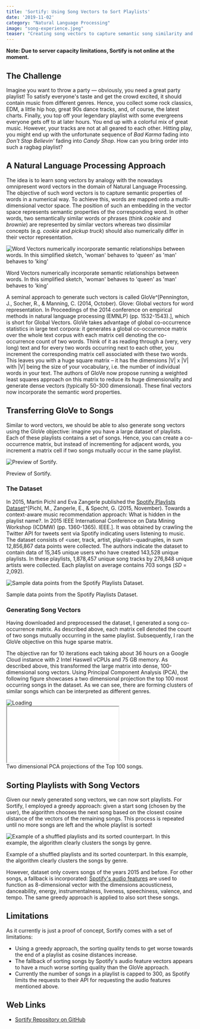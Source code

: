 ```yaml
---
title: 'Sortify: Using Song Vectors to Sort Playlists'
date: '2019-11-02'
category: "Natural Language Processing"
image: "song-experience.jpeg"
teaser: "Creating song vectors to capture semantic song similarity and sort playlists."
---
```


**Note: Due to server capacity limitations, Sortify is not online at the moment.**

## The Challenge
Imagine you want to throw a party — obviously, you need a great party playlist! To satisfy everyone's taste and get the 
crowd excited, it should contain music from different genres. Hence, you collect some rock classics, EDM, a little hip 
hop, great 90s dance tracks, and, of course, the latest charts. Finally, you top off your legendary playlist with some 
evergreens everyone gets off to at later hours. You end up with a colorful mix of great music. However, your tracks are 
not at all geared to each other. Hitting play, you might end up with the unfortunate sequence of *Bad Karma* fading into 
*Don't Stop Believin'* fading into *Candy Shop*. How can you bring order into such a ragbag playlist?

## A Natural Language Processing Approach

The idea is to learn song vectors by analogy with the nowadays omnipresent word vectors in the domain of Natural Language 
Processing. The objective of such word vectors is to capture semantic properties of words in a numerical way. To achieve 
this, words are mapped onto a multi-dimensional vector space. The position of such an embedding in the vector space 
represents semantic properties of the corresponding word. In other words, two semantically similar words or phrases 
(think *cookie* and *brownie*) are represented by similar vectors whereas two dissimilar concepts (e.g. *cookie* and 
*pickup truck*) should also numerically differ in their vector representation.

![Word Vectors numerically incorporate semantic relationships between words. In this simplified sketch, 'woman' behaves to 'queen' as 'man' behaves to 'king'](/images/posts/word-vectors.png)
<div class="caption">Word Vectors numerically incorporate semantic relationships between words. In this simplified sketch, 'woman' behaves to 'queen' as 'man' behaves to 'king'</div>

A seminal approach to generate such vectors is called GloVe^[Pennington, J., Socher, R., & Manning, C. (2014, October). Glove: Global vectors for word representation. In Proceedings of the 2014 conference on empirical methods in natural language processing (EMNLP) (pp. 1532-1543).], 
which is short for Global Vectors. GloVe takes advantage of global co-occurrence statistics in large text corpora: 
it generates a global co-occurrence matrix over the whole text corpus with each matrix cell denoting the co-occurrence 
count of two words. Think of it as reading through a (very, very long) text and for every two words occurring next to each 
other, you increment the corresponding matrix cell associated with these two words. This leaves you with a huge square 
matrix – it has the dimensions |V| x |V| with |V| being the size of your vocabulary, i.e. the number of individual words 
in your text. The authors of GloVe now propose running a weighted least squares approach on this matrix to reduce its 
huge dimensionality and generate dense vectors (typically 50-300 dimensional). These final vectors now incorporate the 
semantic word properties.

## Transferring GloVe to Songs

Similar to word vectors, we should be able to also generate song vectors using the GloVe objective: imagine you have a 
large dataset of playlists. Each of these playlists contains a set of songs. Hence, you can create a co-occurrence matrix, 
but instead of incrementing for adjacent words, you increment a matrix cell if two songs mutually occur in the same playlist.

![Preview of Sortify.](/images/posts/sortify-animated.gif)
<div class="caption">Preview of Sortify.</div>

### The Dataset

In 2015, Martin Pichl and Eva Zangerle published the [Spotify Playlists Dataset](https://zenodo.org/record/2594557#.XeNsLS2ZO9Z)^[Pichl, M., Zangerle, E., & Specht, G. (2015, November). Towards a context-aware music recommendation approach: What is hidden in the playlist name?. In 2015 IEEE International Conference on Data Mining Workshop (ICDMW) (pp. 1360-1365). IEEE.]. 
It was obtained by crawling the Twitter API for tweets sent via Spotify indicating users listening to music. The dataset 
consists of &lt;user, track, artist, playlist&gt;-quadruples, in sum 12,856,867 data points were collected. The authors 
indicate the dataset to contain data of 15,345 unique users who have created 143,528 unique playlists. In these playlists, 
1,878,457 unique song tracks by 276,848 unique artists were collected. Each playlist on average contains 703 songs (*SD* = 2,092).

![Sample data points from the Spotify Playlists Dataset.](/images/posts/spotify-dataset.png)
<div class="caption">Sample data points from the Spotify Playlists Dataset.</div>

### Generating Song Vectors

Having downloaded and preprocessed the dataset, I generated a song co-occurrence matrix. As described above, each matrix 
cell denoted the count of two songs mutually occurring in the same playlist. Subsequently, I ran the GloVe objective on 
this huge sparse matrix.

The objective ran for 10 iterations each taking about 36 hours on a Google Cloud instance with 2 Intel Haswell vCPUs and 
75 GB memory. As described above, this transformed the large matrix into dense, 100-dimensional song vectors. Using 
Principal Component Analysis (PCA), the following figure showcases a two dimensional projection the top 100 most occurring 
songs in the dataset. As we can see, there are forming clusters of similar songs which can be interpreted as different genres.

<div class="loadable-iframe">
<div id="spinner"><div><img alt="Loading" src="/assets/svg/puff.svg" /></div></div>
<iframe src="/plots/top100.html" onload="document.getElementById('spinner').style.display='none';"></iframe>
</div>
<div class="caption">Two dimensional PCA projections of the Top 100 songs.</div>

## Sorting Playlists with Song Vectors

Given our newly generated song vectors, we can now sort playlists. For Sortify, I employed a greedy approach: given a 
start song (chosen by the user), the algorithm chooses the next song based on the closest cosine distance of the vectors 
of the remaining songs. This process is repeated until no more songs are left and the whole playlist is sorted!

![Example of a shuffled playlists and its sorted counterpart. In this example, the algorithm clearly clusters the songs by genre.](/images/posts/list_sorted_1.png)
<div class="caption">Example of a shuffled playlists and its sorted counterpart. In this example, the algorithm clearly clusters the songs by genre.</div>

However, dataset only covers songs of the years 2015 and before. For other songs, a fallback is incorporated: 
[Spotify's audio features](https://developer.spotify.com/documentation/web-api/reference/tracks/get-audio-features/)
are used to function as 8-dimensional vector with the dimensions acousticness, danceability, energy, instrumentalness, 
liveness, speechiness, valence, and tempo. The same greedy approach is applied to also sort these songs.

## Limitations
As it currently is just a proof of concept, Sortify comes with a set of limitations:

* Using a greedy approach, the sorting quality tends to get worse towards the end of a playlist as cosine distances increase.
* The fallback of sorting songs by Spotify's audio feature vectors appears to have a much worse sorting quality than the GloVe approach.
* Currently the number of songs in a playlist is capped to 300, as Spotify limits the requests to their API for requesting the audio features mentioned above.

## Web Links

* [Sortify Repository on GitHub](http://github.com/jonasmue/sortify)
